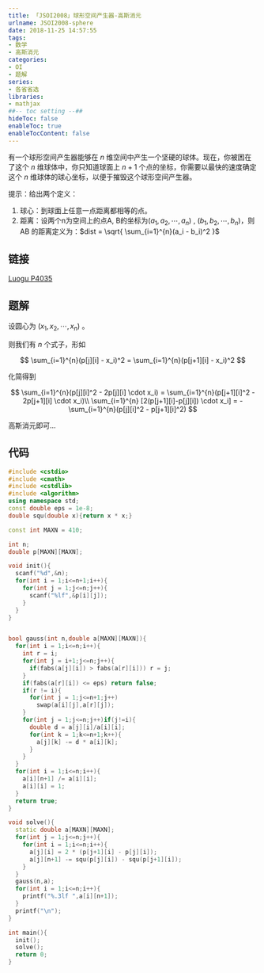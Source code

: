 ```yaml
---
title: 「JSOI2008」球形空间产生器-高斯消元
urlname: JSOI2008-sphere
date: 2018-11-25 14:57:55
tags:
- 数学
- 高斯消元 
categories: 
- OI
- 题解
series:
- 各省省选
libraries:
- mathjax 
##-- toc setting --##
hideToc: false
enableToc: true
enableTocContent: false
---
```


有一个球形空间产生器能够在 $n$ 维空间中产生一个坚硬的球体。现在，你被困在了这个 $n$ 维球体中，你只知道球面上 $n+1$ 个点的坐标，你需要以最快的速度确定这个 $n$ 维球体的球心坐标，以便于摧毁这个球形空间产生器。

提示：给出两个定义：

1.  球心：到球面上任意一点距离都相等的点。
2.  距离：设两个n为空间上的点A, B的坐标为$(a_1, a_2, \cdots , a_n)$ , $(b_1, b_2, \cdots , b_n)$，则 AB 的距离定义为：$dist = \sqrt{ \sum_{i=1}^{n}(a_i - b_i)^2 }$

<!--more-->

## 链接 

[Luogu P4035](https://www.luogu.org/problemnew/show/P4035)

## 题解

设圆心为 $(x_1,x_2, \cdots ,x_n)$ 。

则我们有 $n$ 个式子，形如

$$
\sum_{i=1}^{n}(p[j][i] - x_i)^2 = \sum_{i=1}^{n}(p[j+1][i] - x_i)^2
$$

化简得到

$$
\sum_{i=1}^{n}(p[j][i]^2 - 2p[j][i] \cdot x_i) = \sum_{i=1}^{n}(p[j+1][i]^2 - 2p[j+1][i] \cdot x_i)\\
 \sum_{i=1}^{n} [2(p[j+1][i]-p[j][i]) \cdot x_i] = - \sum_{i=1}^{n}(p[j][i]^2 - p[j+1][i]^2)
$$

高斯消元即可...

## 代码


```cpp
#include <cstdio>
#include <cmath>
#include <cstdlib>
#include <algorithm>
using namespace std;
const double eps = 1e-8;
double squ(double x){return x * x;}

const int MAXN = 410;

int n;
double p[MAXN][MAXN];

void init(){
  scanf("%d",&n);
  for(int i = 1;i<=n+1;i++){
    for(int j = 1;j<=n;j++){
      scanf("%lf",&p[i][j]);
    }
  }
}


bool gauss(int n,double a[MAXN][MAXN]){
  for(int i = 1;i<=n;i++){
    int r = i;
    for(int j = i+1;j<=n;j++){
      if(fabs(a[j][i]) > fabs(a[r][i])) r = j;
    }
    if(fabs(a[r][i]) <= eps) return false;
    if(r != i){
      for(int j = 1;j<=n+1;j++)
        swap(a[i][j],a[r][j]);
    }
    for(int j = 1;j<=n;j++)if(j!=i){
      double d = a[j][i]/a[i][i];
      for(int k = 1;k<=n+1;k++){
        a[j][k] -= d * a[i][k];
      }
    }
  }
  for(int i = 1;i<=n;i++){
    a[i][n+1] /= a[i][i];
    a[i][i] = 1;
  }
  return true;
}

void solve(){
  static double a[MAXN][MAXN];
  for(int j = 1;j<=n;j++){
    for(int i = 1;i<=n;i++){
      a[j][i] = 2 * (p[j+1][i] - p[j][i]);
      a[j][n+1] -= squ(p[j][i]) - squ(p[j+1][i]);
    }
  }
  gauss(n,a);
  for(int i = 1;i<=n;i++){
    printf("%.3lf ",a[i][n+1]);
  }
  printf("\n");
}

int main(){
  init();
  solve();
  return 0;
}
```

